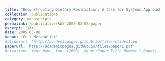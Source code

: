 ```yaml
---
title: "Deconstructing Dietary Restriction: A Case for Systems Approaches in Aging"
collection: publications
category: manuscripts
permalink: /publication/RWY-2009-03-08-paper
excerpt: 'XXX.'
date: 2009-03-08
venue: 'Cell Metabolism'
#slidesurl: 'http://academicpages.github.io/files/slides1.pdf'
paperurl: 'http://academicpages.github.io/files/paper1.pdf'
#citation: 'Your Name, You. (2009). &quot;Paper Title Number 1.&quot; <i>Journal 1</i>. 1(1).'
---
```


	
	
